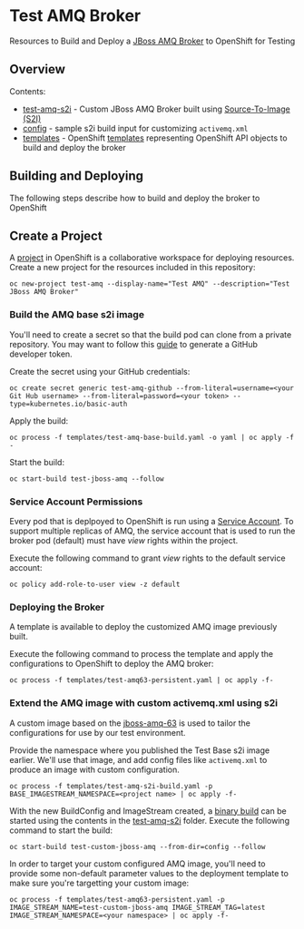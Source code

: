# Test AMQ Broker

Resources to Build and Deploy a [JBoss AMQ Broker](https://access.redhat.com/documentation/en-us/red_hat_jboss_a-mq/6.3/html-single/red_hat_jboss_a-mq_for_openshift/) to OpenShift for Testing

## Overview

Contents:

* [test-amq-s2i](test-amq-s2i) - Custom JBoss AMQ Broker built using [Source-To-Image (S2I)](https://docs.openshift.com/container-platform/3.11/creating_images/s2i.html)
* [config](config) - sample s2i build input for customizing `activemq.xml`
* [templates](templates) - OpenShift [templates](https://docs.openshift.com/container-platform/3.11/dev_guide/templates.html) representing OpenShift API objects to build and deploy the broker

## Building and Deploying

The following steps describe how to build and deploy the broker to OpenShift

## Create a Project

A [project](https://docs.openshift.com/container-platform/3.11/dev_guide/projects.html) in OpenShift is a collaborative workspace for deploying resources. Create a new project for the resources included in this repository:

```
oc new-project test-amq --display-name="Test AMQ" --description="Test JBoss AMQ Broker"
```

### Build the AMQ base s2i image

You'll need to create a secret so that the build pod can clone from a private repository. You may want to follow this [guide](https://help.github.com/articles/creating-a-personal-access-token-for-the-command-line/) to generate a GitHub developer token.

Create the secret using your GitHub credentials:

```
oc create secret generic test-amq-github --from-literal=username=<your Git Hub username> --from-literal=password=<your token> --type=kubernetes.io/basic-auth
```
Apply the build:

```
oc process -f templates/test-amq-base-build.yaml -o yaml | oc apply -f -
```
Start the build:

```
oc start-build test-jboss-amq --follow
```

### Service Account Permissions

Every pod that is deplpoyed to OpenShift is run using a [Service Account](https://docs.openshift.com/container-platform/3.6/dev_guide/service_accounts.html). To support multiple replicas of AMQ, the service account that is used to run the broker pod (default) must have _view_ rights within the project.

Execute the following command to grant _view_ rights to the default service account:

```
oc policy add-role-to-user view -z default
```

### Deploying the Broker

A template is available to deploy the customized AMQ image previously built.

Execute the following command to process the template and apply the configurations to OpenShift to deploy the AMQ broker:

```
oc process -f templates/test-amq63-persistent.yaml | oc apply -f-
```

### Extend the AMQ image with custom activemq.xml using s2i

A custom image based on the [jboss-amq-63](https://access.redhat.com/containers/#/registry.access.redhat.com/jboss-amq-6/amq63-openshift) is used to tailor the configurations for use by our test environment.

Provide the namespace where you published the Test Base s2i image earlier. We'll use that image, and add config files like `activemq.xml` to produce an image with custom configuration.

```
oc process -f templates/test-amq-s2i-build.yaml -p BASE_IMAGESTREAM_NAMESPACE=<project name> | oc apply -f-
```

With the new BuildConfig and ImageStream created, a [binary build](https://docs.openshift.com/container-platform/3.6/dev_guide/builds/build_inputs.html#binary-source) can be started using the contents in the [test-amq-s2i](test-amq-s2i) folder. Execute the following command to start the build:

```
oc start-build test-custom-jboss-amq --from-dir=config --follow
```
In order to target your custom configured AMQ image, you'll need to provide some non-default parameter values to the deployment template to make sure you're targetting your custom image:

```
oc process -f templates/test-amq63-persistent.yaml -p IMAGE_STREAM_NAME=test-custom-jboss-amq IMAGE_STREAM_TAG=latest IMAGE_STREAM_NAMESPACE=<your namespace> | oc apply -f-
```

